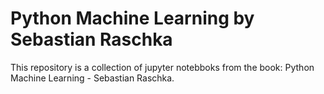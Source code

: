 # Python Machine Learning by Sebastian Raschka

This repository is a collection of jupyter notebboks from the book: Python Machine Learning - Sebastian Raschka.
